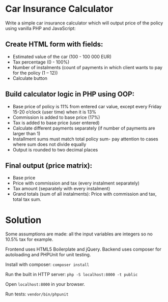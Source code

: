 # Car Insurance Calculator

Write a simple car insurance calculator which will output price of the policy using vanilla PHP
and JavaScript:

## Create HTML form with fields:
* Estimated value of the car (100 - 100 000 EUR)
* Tax percentage (0 - 100%)
* Number of instalments (count of payments in which client wants to pay for the
policy (1 – 12))
* Calculate button

## Build calculator logic in PHP using OOP:
* Base price of policy is 11% from entered car value, except every Friday 15-20
o’clock (user time) when it is 13%
* Commission is added to base price (17%)
* Tax is added to base price (user entered)
* Calculate different payments separately (if number of payments are larger than 1)
* Installment sums must match total policy sum- pay attention to cases where sum
does not divide equally
* Output is rounded to two decimal places

## Final output (price matrix):
* Base price
* Price with commission and tax (every instalment separately)
* Tax amount (separately with every instalment)
* Grand totals (sum of all instalments): Price with commission and tax, total tax
sum.

# Solution

Some assumptions are made: all the input variables are integers so no 10.5% tax for example.

Frontend uses HTML5 Boilerplate and jQuery. Backend uses composer for autoloading and PHPUnit for unit testing.

Install with composer: ```composer install```

Run the built in HTTP server: ```php -S localhost:8000 -t public```

Open ```localhost:8000``` in your browser.

Run tests: ```vendor/bin/phpunit```
